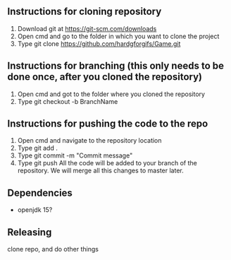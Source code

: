 ## Instructions for cloning repository
1. Download git at https://git-scm.com/downloads
2. Open cmd and go to the folder in which you want to clone the project
3. Type git clone https://github.com/hardgforgifs/Game.git


## Instructions for branching (this only needs to be done once, after you cloned the repository)
1. Open cmd and got to the folder where you cloned the repository
2. Type git checkout -b BranchName
 

## Instructions for pushing the code to the repo
1. Open cmd and navigate to the repository location
2. Type git add .
3. Type git commit -m "Commit message"
4. Type git push
All the code will be added to your branch of the repository. We will merge all this changes to master later.

## Dependencies

* openjdk 15?

## Releasing

clone repo, and do other things
